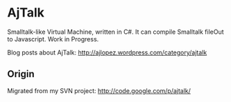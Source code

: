 # AjTalk

Smalltalk-like Virtual Machine, written in C#. It can compile Smalltalk fileOut to Javascript. Work in Progress.

Blog posts about AjTalk: http://ajlopez.wordpress.com/category/ajtalk

## Origin

Migrated from my SVN project: http://code.google.com/p/ajtalk/


